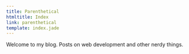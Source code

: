 ```yaml
---
title: Parenthetical
htmltitle: Index
link: parenthetical
template: index.jade
---
```


Welcome to my blog. Posts on web development and other nerdy things.